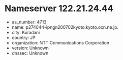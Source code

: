 # Nameserver 122.21.24.44

* as_number: 4713
* name: p274044-ipngn200702kyoto.kyoto.ocn.ne.jp.
* city: Kuradani
* country: JP
* organization: NTT Communications Corporation
* version: Unknown
* dnssec: Unknown
